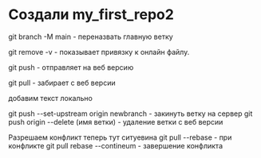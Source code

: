 ﻿# Создали  my_first_repo2


git branch -M main - переназвать главную ветку

git remove -v - показывает привязку к онлайн файлу.

git push - отправляет на веб версию 

git pull - забирает с веб версии 

добавим текст локально 

git push --set-upstream origin newbranch - закинуть ветку на сервер
git push origin --delete (имя ветки) - удаление ветки с веб версии

Разрешаем конфликт 
теперь тут ситуевина
git pull --rebase - при конфликте
 git pull rebase --contineum - завершение конфликта
 
